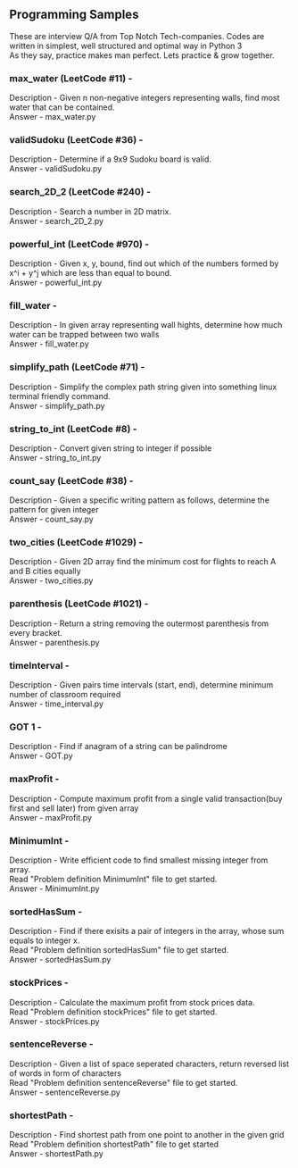 ## Programming Samples
These are interview Q/A from Top Notch Tech-companies. Codes are written in simplest, well structured and optimal way in Python 3</br>
As they say, practice makes man perfect. Lets practice & grow together.

### max_water (LeetCode #11) -
Description - Given n non-negative integers representing walls, find most water that can be contained.</br>
Answer - max_water.py

### validSudoku (LeetCode #36) -
Description - Determine if a 9x9 Sudoku board is valid.</br>
Answer - validSudoku.py

### search_2D_2 (LeetCode #240) -
Description - Search a number in 2D matrix.</br>
Answer - search_2D_2.py

### powerful_int (LeetCode #970) -
Description - Given x, y, bound, find out which of the numbers formed by x^i + y^j which are less than equal to bound.</br>
Answer - powerful_int.py

### fill_water -
Description - In given array representing wall hights, determine how much water can be trapped between two walls</br>
Answer - fill_water.py

### simplify_path (LeetCode #71) -
Description - Simplify the complex path string given into something linux terminal friendly command.</br>
Answer - simplify_path.py

### string_to_int (LeetCode #8) -
Description - Convert given string to integer if possible</br>
Answer - string_to_int.py

### count_say (LeetCode #38) -
Description - Given a specific writing pattern as follows, determine the pattern for given integer</br>
Answer - count_say.py

### two_cities (LeetCode #1029) -
Description - Given 2D array find the minimum cost for flights to reach A and B cities equally</br>
Answer - two_cities.py

### parenthesis (LeetCode #1021) -
Description - Return a string removing the outermost parenthesis from every bracket.</br>
Answer - parenthesis.py

### timeInterval -
Description - Given pairs time intervals (start, end), determine minimum number of classroom required </br>
Answer - time_interval.py

### GOT 1 -
Description - Find if anagram of a string can be palindrome</br>
Answer - GOT.py

### maxProfit -
Description - Compute maximum profit from a single valid transaction(buy first and sell later) from given array</br>
Answer - maxProfit.py

### MinimumInt -
Description - Write efficient code to find smallest missing integer from array.</br>
Read "Problem definition MinimumInt" file to get started.</br>
Answer - MinimumInt.py

### sortedHasSum -
Description - Find if there exisits a pair of integers in the array, whose sum equals to integer x.</br>
Read "Problem definition sortedHasSum" file to get started.</br>
Answer - sortedHasSum.py

### stockPrices -
Description - Calculate the maximum profit from stock prices data.</br>
Read "Problem definition stockPrices" file to get started.</br>
Answer - stockPrices.py

### sentenceReverse -
Description - Given a list of space seperated characters, return reversed list of words in form of characters<br>
Read "Problem definition sentenceReverse" file to get started.</br>
Answer - sentenceReverse.py

### shortestPath -
Description - Find shortest path from one point to another in the given grid<br>
Read "Problem definition shortestPath" file to get started</br>
Answer - shortestPath.py
